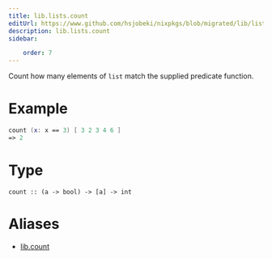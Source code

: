 ```yaml
---
title: lib.lists.count
editUrl: https://www.github.com/hsjobeki/nixpkgs/blob/migrated/lib/lists.nix#L420C5
description: lib.lists.count
sidebar:

    order: 7
---
```


Count how many elements of `list` match the supplied predicate
function.

# Example

```nix
count (x: x == 3) [ 3 2 3 4 6 ]
=> 2
```

# Type

```
count :: (a -> bool) -> [a] -> int
```


# Aliases

- [lib.count](/nix-doc-comments/reference/lib/lib-count)


